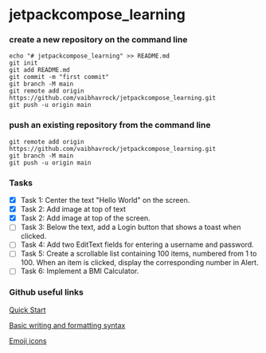 # jetpackcompose_learning

### create a new repository on the command line
```
echo "# jetpackcompose_learning" >> README.md
git init
git add README.md
git commit -m "first commit"
git branch -M main
git remote add origin https://github.com/vaibhavrock/jetpackcompose_learning.git
git push -u origin main
```
### push an existing repository from the command line
```
git remote add origin https://github.com/vaibhavrock/jetpackcompose_learning.git
git branch -M main
git push -u origin main
```

### Tasks
- [x] Task 1: Center the text "Hello World" on the screen.
- [x] Task 2: Add image at top of text
- [x] Task 2: Add image at top of the screen.
- [ ] Task 3: Below the text, add a Login button that shows a toast when clicked.
- [ ] Task 4: Add two EditText fields for entering a username and password.
- [ ] Task 5: Create a scrollable list containing 100 items, numbered from 1 to 100. When an item is clicked, display the corresponding number in Alert.
- [ ] Task 6: Implement a BMI Calculator.

### Github useful links

[Quick Start](https://docs.github.com/en/get-started/writing-on-github/getting-started-with-writing-and-formatting-on-github/quickstart-for-writing-on-github)

[Basic writing and formatting syntax](https://docs.github.com/en/get-started/writing-on-github/getting-started-with-writing-and-formatting-on-github/basic-writing-and-formatting-syntax)

[Emoji icons](https://gist.github.com/rxaviers/7360908)
